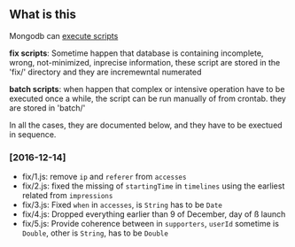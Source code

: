 ## What is this

Mongodb can [execute scripts](https://docs.mongodb.com/manual/tutorial/write-scripts-for-the-mongo-shell/)

**fix scripts**: Sometime happen that database is containing incomplete, wrong, not-minimized, inprecise information, these script are stored in the 'fix/' directory and they are incremewntal numerated

**batch scripts**: when happen that complex or intensive operation have to be executed once a while, the script can be run manually of from crontab. they are stored in 'batch/'

In all the cases, they are documented below, and they have to be exectued in sequence.

### [2016-12-14] 

  * fix/1.js: remove `ip` and `referer` from `accesses`
  * fix/2.js: fixed the missing of `startingTime` in `timelines` using the earliest related from `impressions`
  * fix/3.js: Fixed `when` in `accesses`, is `String` has to be `Date`
  * fix/4.js: Dropped everything earlier than 9 of December, day of ß launch
  * fix/5.js: Provide coherence between in `supporters`, `userId` sometime is `Double`, other is `String`, has to be `Double`
